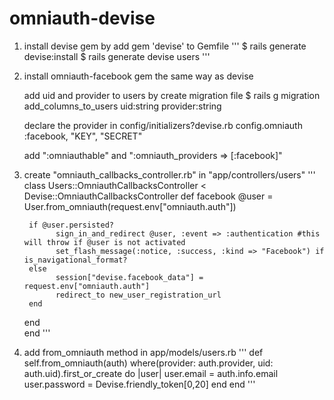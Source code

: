 omniauth-devise
===============

1. install devise gem by add gem 'devise' to Gemfile
'''
	$ rails generate devise:install
	$ rails generate devise users
'''
2. install omniauth-facebook gem the same way as devise
  
   add uid and provider to users by create migration file
	$ rails g migration add_columns_to_users uid:string provider:string
  
   declare the provider in config/initializers?devise.rb
   	config.omniauth :facebook, "KEY", "SECRET"
  
   add ":omniauthable" and ":omniauth_providers => [:facebook]"

3. create "omniauth_callbacks_controller.rb" in "app/controllers/users"
'''
	class Users::OmniauthCallbacksController < Devise::OmniauthCallbacksController
	  def facebook
	    @user = User.from_omniauth(request.env["omniauth.auth"])

   	    if @user.persisted?
     	      sign_in_and_redirect @user, :event => :authentication #this will throw if @user is not activated
     	      set_flash_message(:notice, :success, :kind => "Facebook") if is_navigational_format?
   	    else
     	      session["devise.facebook_data"] = request.env["omniauth.auth"]
     	      redirect_to new_user_registration_url
   	    end
 	  end		
	end
'''
4. add from_omniauth method in app/models/users.rb
'''
	def self.from_omniauth(auth)
 	  where(provider: auth.provider, uid: auth.uid).first_or_create do |user|
   	    user.email = auth.info.email
   	    user.password = Devise.friendly_token[0,20]
    	  end
	end
'''		
